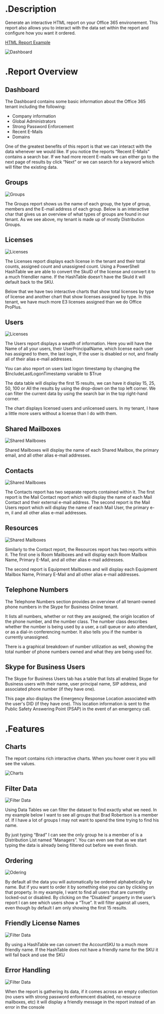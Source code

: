 # .Description

Generate an interactive HTML report on your Office 365 environement. This report also allows you to interact with the data set within the report and configure how you want it ordered. 

[HTML Report Example](http://thelazyadministrator.com/wp-content/uploads/2018/06/22-6-2018-O365TenantReport.html)

![Dashboard](http://thelazyadministrator.com/wp-content/uploads/2018/06/dash.png)

# .Report Overview

## Dashboard

The Dashboard contains some basic information about the Office 365 tenant including the following:

- Company information
- Global Administrators
- Strong Password Enforcement
- Recent E-Mails
- Domains


One of the greatest benefits of this report is that we can interact with the data whenever we would like. If you notice the reports “Recent E-Mails” contains a search bar. If we had more recent E-mails we can either go to the next page of results by click “Next” or we can search for a keyword which will filter the existing data.

## Groups

![Groups](http://thelazyadministrator.com/wp-content/uploads/2018/06/Groups-e1529959616355.png)

The Groups report shows us the name of each group, the type of group, members and the E-mail address of each group. Below is an interactive char that gives us an overview of what types of groups are found in our tenant. As we see above, my tenant is made up of mostly Distribution Groups.

## Licenses

![Licenses](http://thelazyadministrator.com/wp-content/uploads/2018/06/licenses-e1529959644835.png)

The Licenses report displays each license in the tenant and their total counts, assigned count and unassigned count. Using a PowerShell HashTable we are able to convert the SkuID of the license and convert it to a much friendlier name. If the HashTable doesn’t have the SkuId it will default back to the SKU.

Below that we have two interactive charts that show total licenses by type of license and another chart that show licenses assigned by type. In this tenant, we have much more E3 licenses assigned than we do Office ProPlus.

## Users

![Licenses](http://thelazyadministrator.com/wp-content/uploads/2018/06/userdash.png)

The Users report displays a wealth of information. Here you will have the Name of all your users, their UserPrincipalName, which license each user has assigned to them, the last login, If the user is disabled or not, and finally all of their alias e-mail addresses.

You can also report on users last logon timestamp by changing the $IncludeLastLogonTimestamp variable to $True

The data table will display the first 15 results, we can have it display 15, 25, 50, 100 or All the results by using the drop-down on the top left corner. We can filter the current data by using the search bar in the top right-hand corner.

The chart displays licensed users and unlicensed users. In my tenant, I have a little more users without a license than I do with them.

## Shared Mailboxes

![Shared Mailboxes](http://thelazyadministrator.com/wp-content/uploads/2018/06/SharedMBX.png)

Shared Mailboxes will display the name of each Shared Mailbox, the primary email, and all other alias e-mail addresses.

## Contacts

![Shared Mailboxes](http://thelazyadministrator.com/wp-content/uploads/2018/06/contacts.png)

The Contacts report has two separate reports contained within it. The first report is the Mail Contact report which will display the name of each Mail Contact and their external e-mail address. The second report is the Mail Users report which will display the name of each Mail User, the primary e-m, il and all other alias e-mail addresses.

## Resources

![Shared Mailboxes](http://thelazyadministrator.com/wp-content/uploads/2018/06/resources.png)

Similarly to the Contact report, the Resources report has two reports within it. The first one is Room Mailboxes and will display each Room Mailbox Name, Primary E-Mail, and all other alias e-mail addresses.

The second report is Equipment Mailboxes and will display each Equipment Mailbox Name, Primary E-Mail and all other alias e-mail addresses.

## Telephone Numbers

The Telephone Numbers section provides an overview of all tenant-owned phone numbers in the Skype for Business Online tenant.  

It lists all numbers, whether or not they are assigned, the origin location of the phone number, and the number class.  The number class describes whether the number is being used by a user, a call queue or auto attendant, or as a dial-in conferencing number.  It also tells you if the number is currently unassigned.

There is a graphical breakdown of number utilization as well, showing the total number of phone numbers owned and what they are being used for.

## Skype for Business Users

The Skype for Business Users tab has a table that lists all enabled Skype for Business users with their name, user principal name, SIP address, and associated phone number (if they have one).

This page also displays the Emergency Response Location associated with the user's DID (if they have one).  This location information is sent to the Public Safety Answering Point (PSAP) in the event of an emergency call.

# .Features

## Charts
The report contains rich interactive charts. When you hover over it you will see the values.

![Charts](http://thelazyadministrator.com/wp-content/uploads/2018/06/ezgif.com-crop-1.gif)

## Filter Data

![Filter Data](http://thelazyadministrator.com/wp-content/uploads/2018/06/filterdata.gif)

Using Data Tables we can filter the dataset to find exactly what we need. In my example below I want to see all groups that Brad Robertson is a member of. If I have a lot of groups I may not want to spend the time trying to find his name.

By just typing “Brad” I can see the only group he is a member of is a Distribution List named “Managers”. You can even see that as we start typing the data is already being filtered out before we even finish.

## Ordering

![Odering](http://thelazyadministrator.com/wp-content/uploads/2018/06/ezgif.com-video-to-gif.gif)

By default all the data you will automatically be ordered alphabetically by name. But if you want to order it by something else you can by clicking on that property. In my example, I want to find all users that are currently locked-out or disabled. By clicking on the “Disabled” property in the user’s report I can see which users show a “True”. It will filter against all users, even though by default I am only showing the first 15 results.

## Friendly License Names

![Filter Data](http://thelazyadministrator.com/wp-content/uploads/2018/06/licname-768x578.png)

By using a HashTable we can convert the AccountSKU to a much more friendly name. If the HashTable does not have a friendly name for the SKU it will fail back and use the SKU

## Error Handling

![Filter Data](http://thelazyadministrator.com/wp-content/uploads/2018/06/errorhandling.png)

When the report is gathering its data, if it comes across an empty collection (no users with strong password enforemcent disabled, no resource mailboxes, etc) it will display a friendly message in the report instead of an error in the console



